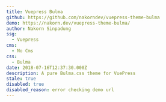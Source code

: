 ```yaml
---
title: Vuepress Bulma
github: https://github.com/nakorndev/vuepress-theme-bulma
demo: https://nakorn.dev/vuepress-theme-bulma/
author: Nakorn Sinpadung
ssg:
  - Vuepress
cms:
  - No Cms
css:
  - Bulma
date: 2018-07-16T12:37:30.000Z
description: A pure Bulma.css theme for VuePress
stale: true
disabled: true
disabled_reason: error checking demo url
---
```

